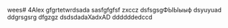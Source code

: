 wees# 4Alex
gfgrtetwrdsada
sasfgfgfsf
zxccz
dsfsgsgФЫЫыыф
dsyuyuad
ddgrsgsrg
dfgzgz
dsdsdadaXadxAD
ddddddedccd
